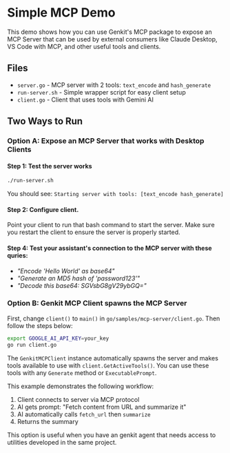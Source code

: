 # Simple MCP Demo

This demo shows how you can use Genkit's MCP package to expose an MCP Server that can be used by external consumers like Claude Desktop, VS Code with MCP, and other useful tools and clients.

## Files
- `server.go` - MCP server with 2 tools: `text_encode` and `hash_generate`
- `run-server.sh` - Simple wrapper script for easy client setup
- `client.go` - Client that uses tools with Gemini AI

## Two Ways to Run

### Option A: Expose an MCP Server that works with Desktop Clients

#### Step 1: Test the server works
```bash
./run-server.sh
```
You should see: `Starting server with tools: [text_encode hash_generate]`

#### Step 2: Configure client.
Point your client to run that bash command to start the server. Make sure you restart the client to ensure the server is properly started.

#### Step 4: Test your assistant's connection to the MCP server with these quries:
- *"Encode 'Hello World' as base64"*
- *"Generate an MD5 hash of 'password123'"*
- *"Decode this base64: SGVsbG8gV29ybGQ="*

### Option B: Genkit MCP Client spawns the MCP Server

First, change `client()` to `main()` in `go/samples/mcp-server/client.go`. Then follow the steps below:
 
```bash
export GOOGLE_AI_API_KEY=your_key
go run client.go
```
The `GenkitMCPClient` instance automatically spawns the server and makes tools available to use with `client.GetActiveTools()`. You can use these tools with any `Generate` method or `ExecutablePrompt`.

This example demonstrates the following workflow:
1. Client connects to server via MCP protocol
2. AI gets prompt: "Fetch content from URL and summarize it"  
3. AI automatically calls `fetch_url` then `summarize`
4. Returns the summary 

This option is useful when you have an genkit agent that needs access to utilities developed in the same project. 
